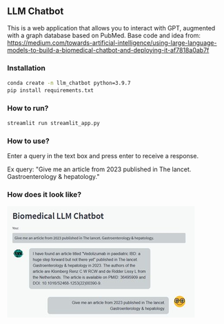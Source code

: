 ## LLM Chatbot
This is a web application that allows you to interact with GPT, augmented with a graph database based on PubMed. 
Base code and idea from: https://medium.com/towards-artificial-intelligence/using-large-language-models-to-build-a-biomedical-chatbot-and-deploying-it-af7818a0ab7f

### Installation
```bash
conda create -n llm_chatbot python=3.9.7
pip install requirements.txt
```

### How to run?
```bash
streamlit run streamlit_app.py
```

### How to use?
Enter a query in the text box and press enter to receive a response.

Ex query: "Give me an article from 2023 published in The lancet. Gastroenterology & hepatology."

### How does it look like?
![Prototype](https://github.com/Koris/llm_chatbot/blob/main/prototype.jpg?raw=true)